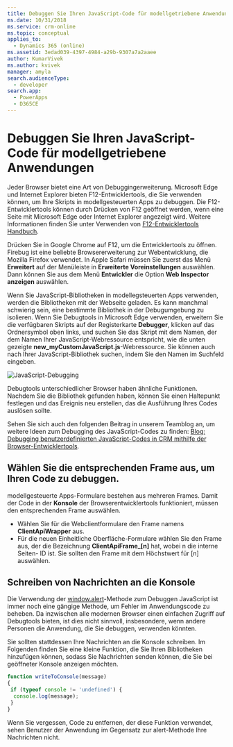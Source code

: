 ```yaml
---
title: Debuggen Sie Ihren JavaScript-Code für modellgetriebene Anwendungen | MicrosoftDocs
ms.date: 10/31/2018
ms.service: crm-online
ms.topic: conceptual
applies_to:
  - Dynamics 365 (online)
ms.assetid: 3edad039-4397-4984-a29b-9307a7a2aaee
author: KumarVivek
ms.author: kvivek
manager: amyla
search.audienceType:
  - developer
search.app:
  - PowerApps
  - D365CE
---
```

# <a name="debug-your-javascript-code-for-model-driven-apps"></a>Debuggen Sie Ihren JavaScript-Code für modellgetriebene Anwendungen



Jeder Browser bietet eine Art von Debuggingerweiterung. Microsoft Edge und Internet Explorer bieten F12-Entwicklertools, die Sie verwenden können, um Ihre Skripts in modellgesteuerten Apps zu debuggen. Die F12-Entwicklertools können durch Drücken von F12 geöffnet werden, wenn eine Seite mit Microsoft Edge oder Internet Explorer angezeigt wird. Weitere Informationen finden Sie unter Verwenden von [F12-Entwicklertools Handbuch](https://docs.microsoft.com/microsoft-edge/f12-devtools-guide).

Drücken Sie in Google Chrome auf F12, um die Entwicklertools zu öffnen. Firebug ist eine beliebte Browsererweiterung zur Webentwicklung, die Mozilla Firefox verwendet. In Apple Safari müssen Sie zuerst das Menü **Erweitert** auf der Menüleiste in **Erweiterte Voreinstellungen** auswählen. Dann können Sie aus dem Menü **Entwickler** die Option **Web Inspector anzeigen** auswählen.

Wenn Sie JavaScript-Bibliotheken in modellegsteuerten Apps verwenden, werden die Bibliotheken mit der Webseite geladen. Es kann manchmal schwierig sein, eine bestimmte Bibliothek in der Debugumgebung zu isolieren. Wenn Sie Debugtools in Microsoft Edge verwenden, erweitern Sie die verfügbaren Skripts auf der Registerkarte **Debugger**, klicken auf das Ordnersymbol oben links, und suchen Sie das Skript mit dem Namen, der dem Namen Ihrer JavaScript-Webressource entspricht, wie die unten gezeigte **new_myCustomJavaScript.js**-Webressource. Sie können auch nach Ihrer JavaScript-Bibliothek suchen, indem Sie den Namen im Suchfeld eingeben.

![JavaScript-Debugging](../media/form-script-debugging.png)

Debugtools unterschiedlicher Browser haben ähnliche Funktionen. Nachdem Sie die Bibliothek gefunden haben, können Sie einen Haltepunkt festlegen und das Ereignis neu erstellen, das die Ausführung Ihres Codes auslösen sollte.

Sehen Sie sich auch den folgenden Beitrag in unserem Teamblog an, um weitere Ideen zum Debugging des JavaScript-Codes zu finden: [Blog: Debugging benutzerdefinierten JavaScript-Codes in CRM mithilfe der Browser-Entwicklertools](https://blogs.msdn.microsoft.com/crm/2015/11/29/debugging-custom-javascript-code-in-crm-using-browser-developer-tools/).

## <a name="select-appropriate-frame-to-debug-your-code"></a>Wählen Sie die entsprechenden Frame aus, um Ihren Code zu debuggen.

modellgesteuerte Apps-Formulare bestehen aus mehreren Frames. Damit der Code in der **Konsole** der Browserentwicklertools funktioniert, müssen den entsprechenden Frame auswählen. 
- Wählen Sie für die Webclientformulare den Frame namens **ClientApiWrapper** aus. 
- Für die neuen Einheitliche Oberfläche-Formulare wählen Sie den Frame aus, der die Bezeichnung **ClientApiFrame_[n]** hat, wobei n die interne Seiten- ID ist. Sie sollten den Frame mit dem Höchstwert für [n] auswählen.

## <a name="write-messages-to-the-console"></a>Schreiben von Nachrichten an die Konsole

Die Verwendung der [window.alert](https://msdn.microsoft.com/library/ms535933(v=vs.85).aspx)-Methode zum Debuggen JavaScript ist immer noch eine gängige Methode, um Fehler im Anwendungscode zu beheben. Da inzwischen alle modernen Browser einen einfachen Zugriff auf Debugtools bieten, ist dies nicht sinnvoll, insbesondere, wenn andere Personen die Anwendung, die Sie debuggen, verwenden könnten.

Sie sollten stattdessen Ihre Nachrichten an die Konsole schreiben. Im Folgenden finden Sie eine kleine Funktion, die Sie Ihren Bibliotheken hinzufügen können, sodass Sie Nachrichten senden können, die Sie bei geöffneter Konsole anzeigen möchten.

```JavaScript
function writeToConsole(message)
{
 if (typeof console != 'undefined') {
  console.log(message);
 }
}
```

Wenn Sie vergessen, Code zu entfernen, der diese Funktion verwendet, sehen Benutzer der Anwendung im Gegensatz zur alert-Methode Ihre Nachrichten nicht.
